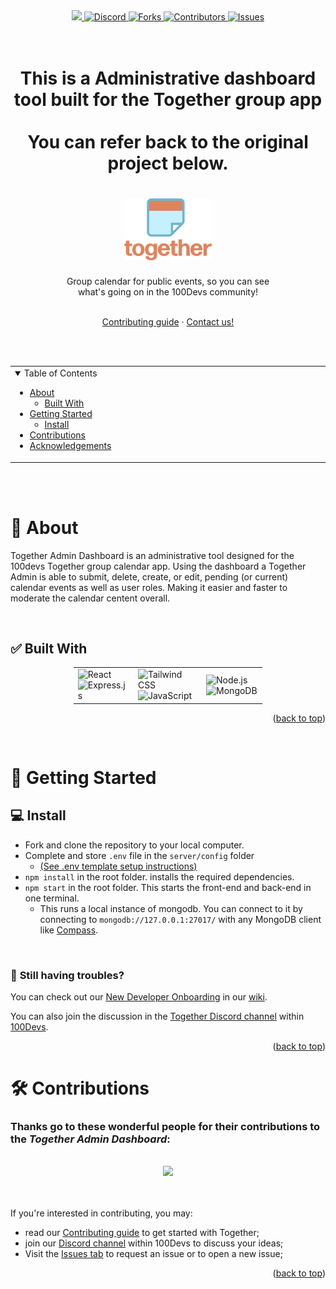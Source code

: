 <div align="center">
<a href="https://deploy.cyclic.sh/GH_LOGIN/GH_REPO">
    <img height="28px" src="https://deploy.cyclic.sh/button.svg" />
</a>
<a href="https://discord.com/channels/735923219315425401/1038482732633825442">
  <img height="28px" src="https://img.shields.io/badge/Discord-7289da?&logo=discord&logoColor=white" alt="Discord"/>
</a>
<a href="https://github.com/InstincDev/Together-Admin-Dash/network/members">
  <img height="28px" src="https://img.shields.io/github/forks/InstincDev/Together-Admin-Dash?color=6ca4cc" alt="Forks"/>
</a>
<a href="https://github.com/InstincDev/Together-Admin-Dash/contributors">
  <img height="28px" src="https://img.shields.io/github/contributors/InstincDev/Together-Admin-Dash?color=88bc10&logo=github&logoColor=white" alt="Contributors"/>
</a>
<a href="https://github.com/InstincDev/Together-Admin-Dash/issues">
  <img height="28px" src="https://img.shields.io/github/issues/InstincDev/Together-Admin-Dash" alt="Issues"/>
</a>
</div>

<br>
<br>
<h1 align="center">
  <p>This is a Administrative dashboard tool built for the Together group app
  <br>
  <br>
  You can refer back to the original project below.
  </p>
</h1>
<h1 align="center">

  <a href="https://github.com/Caleb-Cohen/Together">
    <img src="docs/images/logo.png" alt="Together logo" width="140">
  </a>
</h1>

<div align="center">
  Group calendar for public events, so you can see 
  <br/>
  what's going on in the 100Devs community!
  <br/>
  <br/>
  
  <a href="https://github.com/InstincDev/Together-Admin-Dash/blob/master/.github/CONTRIBUTING.md">Contributing guide</a>
  ·
  <a href="https://discord.com/channels/735923219315425401/1038482732633825442">Contact us!</a>
</div>


<br/>
<br/>


<div align="center" id="top">
<table>
  <tr>
    <td valign="top" style="width:30%">
      <details open="open">
  <summary>Table of Contents</summary>

  - [About](#-about)
    - [Built With](#-built-with)
  - [Getting Started](#-getting-started)
    - [Install](#-install)
  - [Contributions](#%EF%B8%8F-contributions)
  - [Acknowledgements](#-acknowledgements)


  </tr>
</table>
</div>


<br/>
<br/>



# 📢 About

Together Admin Dashboard is an administrative tool designed for the 100devs Together group calendar app. Using the dashboard a Together Admin is able to submit, delete, create, or edit, pending (or current) calendar events as well as user roles. Making it easier and faster to moderate the calendar centent overall. 

<br/>




## ✅ Built With

<div style="width:60%;margin:0 auto;" align="center">
  <table>
    <tr>
      <td valign="center">
      <img width="100%" title="React" src="https://img.shields.io/badge/React-0e062a?style=for-the-badge&logo=react&logoColor=61DAFB" alt="React"/>
      <img width="100%" title="Express" src="https://img.shields.io/badge/Express.js-404D59?style=for-the-badge" alt="Express.js"/>
      </td>
      <td valign="center">
       <img width="100%" title="Tailwind CSS" src="https://img.shields.io/badge/Tailwind_CSS-38B2AC?style=for-the-badge&logo=tailwind-css&logoColor=white" alt="Tailwind CSS"/>
       <img width="100%" title="JavaScript" src="https://img.shields.io/badge/JavaScript-F7DF1E?style=for-the-badge&logo=JavaScript&logoColor=white" alt="JavaScript"/>
      </td>
      <td valign="center">
       <img width="100%" title="Node.js" src="https://img.shields.io/badge/Node.js-90c53f?style=for-the-badge&logo=node.js&logoColor=white" alt="Node.js"/>
       <img width="100%" title="MongoDB" src="https://img.shields.io/badge/MongoDB-4EA94B?style=for-the-badge&logo=mongodb&logoColor=white" alt="MongoDB"/>
      </td>
    </tr>
  </table>
</div>

<p align="right">(<a href="#top">back to top</a>)</p>


<br>

# 🚀 Getting Started
## 💻 Install

- Fork and clone the repository to your local computer.
- Complete and store `.env` file in the `server/config` folder
    - [(See .env template setup instructions)](https://github.com/Caleb-Cohen/Together/wiki/02---Onboarding#development-machine-setup)
- `npm install` in the root folder. installs the required dependencies.
- `npm start` in the root folder. This starts the front-end and back-end in one terminal.
    - This runs a local instance of mongodb. You can connect to it by connecting to `mongodb://127.0.0.1:27017/` with any MongoDB client like [Compass](https://www.mongodb.com/products/compass).

<br>

### 🤔 <strong>Still having troubles?</strong>
You can check out our [New Developer Onboarding](https://github.com/Caleb-Cohen/Together/wiki/02---Onboarding) in our [wiki](https://github.com/Caleb-Cohen/Together/wiki).

You can also join the discussion in the [Together Discord channel](https://discord.com/channels/735923219315425401/1038482732633825442) within [100Devs](https://leonnoel.com/100devs/).

<p align="right">(<a href="#top">back to top</a>)</p>



# 🛠️ Contributions

 ### Thanks go to these wonderful people for their contributions to the <em>Together Admin Dashboard</em>:

 <br>

<div align="center"
  <a href="https://github.com/InstincDev/Together-Admin-Dash/graphs/contributors">
  <img src="https://contrib.rocks/image?repo=InstincDev/Together-Admin-Dash" />
</a>
</div>


<br>

<br>

If you're interested in contributing, you may:
* read our [Contributing guide](https://github.com/Caleb-Cohen/Together/blob/development/.github/CONTRIBUTING.md) to get started with Together;
* join our [Discord channel](https://discord.com/channels/735923219315425401/1038482732633825442) within 100Devs to discuss your ideas;
* Visit the [Issues tab](https://github.com/InstincDev/Together-Admin-Dash/issues) to request an issue or to open a new issue;

<p align="right">(<a href="#top">back to top</a>)</p>
